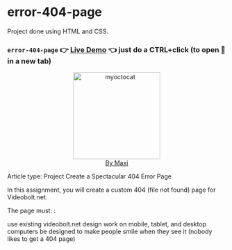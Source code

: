 # error-404-page

Project done using HTML and CSS.

### `error-404-page` :point_right: [Live Demo](https://maxi69k.github.io/error-404-page/) :point_left: just do a CTRL+click (to open :link: in a new tab)

<div align="center">
<img src="https://myoctocat.com/assets/images/base-octocat.svg" alt="myoctocat" width="200">
</div>

<div align="center">
<a href="https://webdizajnmaxi.eu.org">By Maxi</a>
</div>

Article type: Project
Create a Spectacular 404 Error Page

In this assignment, you will create a custom 404 (file not found) page for Videobolt.net.

The page must: :

use existing videobolt.net design 
work on mobile, tablet, and desktop computers
be designed to make people smile when they see it (nobody likes to get a 404 page) 
